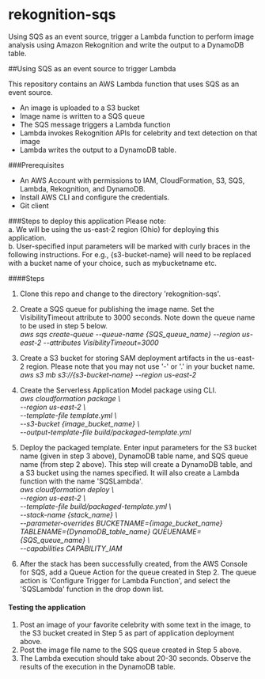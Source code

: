 # rekognition-sqs

Using SQS as an event source, trigger a Lambda function to perform image analysis using Amazon Rekognition and write the output to a DynamoDB table.



##Using SQS as an event source to trigger Lambda

This repository contains an AWS Lambda function that uses SQS as an event source.

- An image is uploaded to a S3 bucket
- Image name is written to a SQS queue
- The SQS message triggers a Lambda function
- Lambda invokes Rekognition APIs for celebrity and text detection on that image
- Lambda writes the output to a DynamoDB table.

###Prerequisites
- An AWS Account with permissions to IAM, CloudFormation, S3, SQS, Lambda, Rekognition, and DynamoDB.
- Install AWS CLI and configure the credentials.
- Git client

###Steps to deploy this application
Please note:   
a. We will be using the us-east-2 region (Ohio) for deploying this application.  
b. User-specified input parameters will be marked with curly braces in the following instructions. For e.g., {s3-bucket-name} will need to be replaced with a bucket name of your choice, such as mybucketname etc.  


####Steps
1. Clone this repo and change to the directory 'rekognition-sqs'.  
  
2. Create a SQS queue for publishing the image name. Set the VisibilityTimeout attribute to 3000 seconds. Note down the queue name to be used in step 5 below.  
	*aws sqs create-queue --queue-name {SQS_queue_name} --region us-east-2 --attributes VisibilityTimeout=3000*  

3. Create a S3 bucket for storing SAM deployment artifacts in the us-east-2 region. Please note that you may not use '-' or '.' in your bucket name.  
	*aws s3 mb s3://{s3-bucket-name} --region us-east-2*  
      
4. Create the Serverless Application Model package using CLI.  
	*aws cloudformation package \  
	--region us-east-2 \  
	--template-file template.yml \  
	--s3-bucket {image_bucket_name} \  
	--output-template-file build/packaged-template.yml*  
      
5. Deploy the packaged template. Enter input parameters for the S3 bucket name (given in step 3 above), DynamoDB table name, and SQS queue name (from step 2 above). This step will create a DynamoDB table, and a S3 bucket using the names specified. It will also create a Lambda function with the name 'SQSLambda'.  
	*aws cloudformation deploy \  
	--region us-east-2 \  
	--template-file build/packaged-template.yml \  
	--stack-name {stack_name} \  
	--parameter-overrides BUCKETNAME={image_bucket_name} TABLENAME={DynamoDB_table_name} QUEUENAME={SQS_queue_name} \  
	--capabilities CAPABILITY_IAM*  
  
6. After the stack has been successfully created, from the AWS Console for SQS, add a Queue Action for the queue created in Step 2. The queue action is 'Configure Trigger for Lambda Function', and select the 'SQSLambda' function in the drop down list.  

#### Testing the application
1. Post an image of your favorite celebrity with some text in the image, to the S3 bucket created in Step 5 as part of application deployment above.  
2. Post the image file name to the SQS queue created in Step 5 above.  
3. The Lambda execution should take about 20-30 seconds. Observe the results of the execution in the DynamoDB table. 